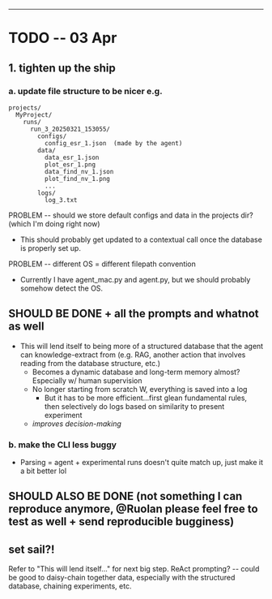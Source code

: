 ___

# TODO -- 03 Apr 
## 1. tighten up the ship
### a. update file structure to be nicer e.g.
```
projects/
  MyProject/
    runs/
      run_3_20250321_153055/
        configs/
          config_esr_1.json  (made by the agent)
        data/
          data_esr_1.json
          plot_esr_1.png
          data_find_nv_1.json
          plot_find_nv_1.png
          ...
        logs/
          log_3.txt
```

PROBLEM -- should we store default configs and data in the projects dir? (which I'm doing right now)
- This should probably get updated to a contextual call once the database is properly set up.

PROBLEM -- different OS = different filepath convention
- Currently I have agent_mac.py and agent.py, but we should probably somehow detect the OS.
## **SHOULD BE DONE** + all the prompts and whatnot as well

- This will lend itself to being more of a structured database that the agent can knowledge-extract from (e.g. RAG, another action that involves reading from the database structure, etc.)
    - Becomes a dynamic database and long-term memory almost? Especially w/ human supervision
    - No longer starting from scratch W, everything is saved into a log
        - But it has to be more efficient...first glean fundamental rules, then selectively do logs based on similarity to present experiment
    - *improves decision-making*

### b. make the CLI less buggy
- Parsing = agent + experimental runs doesn't quite match up, just make it a bit better lol

## **SHOULD ALSO BE DONE** (not something I can reproduce anymore, @Ruolan please feel free to test as well + send reproducible bugginess)

## set sail?!
Refer to "This will lend itself..." for next big step.
ReAct prompting? -- could be good to daisy-chain together data, especially with the structured database, chaining experiments, etc.